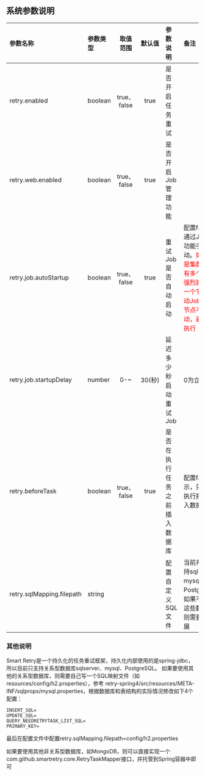 ## 系统参数说明

|参数名称|参数类型|取值范围|默认值|参数说明|备注|
|:-----|:----|:----:|:----:|:----|:----|
| retry.enabled |boolean| true、false | true | 是否开启任务重试 |  |
| retry.web.enabled |boolean| true、false | true | 是否开启Job管理功能 |  |
| retry.job.autoStartup |boolean| true、false | true | 重试Job是否自动启动 | 配置false，可通过Job管理功能手工启动。<font color=red>如果系统是集群部署，有多个节点。强烈建议只在一个节点上启动Job，其他节点不要启动，避免重复执行</font> |
| retry.job.startupDelay |number| 0-~ | 30(秒) | 延迟多少秒启动重试Job | 0为立即启动 |
| retry.beforeTask | boolean | true、false | true | 是否在执行任务之前插入数据库 |配置false则表示，只有任务执行报错才插入数据库|
| retry.sqlMapping.filepath | string |  |  | 配置自定义SQL文件 |当前系统只支持sqlserver、mysql、PostgreSQL，如果不是使用这些数据库，则需要自己扩展|

### 其他说明
Smart Retry是一个持久化的任务重试框架，持久化内部使用的是spring-jdbc，所以目前只支持关系型数据库sqlserver、mysql、PostgreSQL。
如果要使用其他的关系型数据库，则需要自己写一个SQL映射文件（如 resources/config/h2.properties），参考 retry-spring4/src/resources/META-INF/sqlprops/mysql.properties，根据数据库和表结构的实际情况修改如下4个配置：
    
    INSERT_SQL=
    UPDATE_SQL=
    QUERY_NEEDRETRYTASK_LIST_SQL=
    PRIMARY_KEY=
    
最后在配置文件中配置retry.sqlMapping.filepath=config/h2.properties

如果要使用其他非关系型数据库，如MongoDB，则可以直接实现一个com.github.smartretry.core.RetryTaskMapper接口，并托管到Spring容器中即可